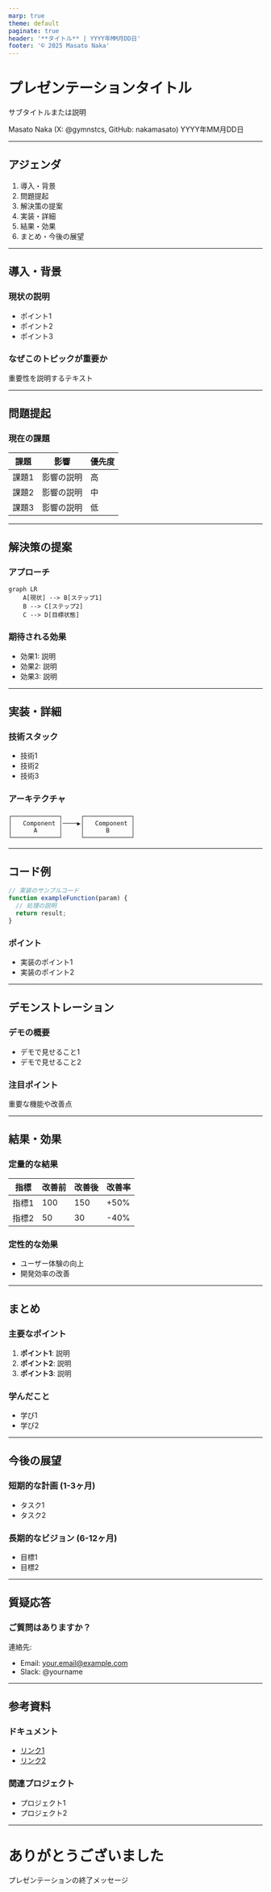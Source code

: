 ```yaml
---
marp: true
theme: default
paginate: true
header: '**タイトル** | YYYY年MM月DD日'
footer: '© 2025 Masato Naka'
---
```


<!--
スライドテンプレート
使用方法:
1. このファイルをコピーして日付を入れたファイル名に変更
2. 各セクションの内容を記入
3. 必要に応じてスライドを追加・削除
-->

# プレゼンテーションタイトル

サブタイトルまたは説明

Masato Naka (X: @gymnstcs, GitHub: nakamasato)
YYYY年MM月DD日

---

## アジェンダ

1. 導入・背景
2. 問題提起
3. 解決策の提案
4. 実装・詳細
5. 結果・効果
6. まとめ・今後の展望

---

## 導入・背景

### 現状の説明
- ポイント1
- ポイント2
- ポイント3

### なぜこのトピックが重要か
重要性を説明するテキスト

---

## 問題提起

### 現在の課題

| 課題 | 影響 | 優先度 |
|------|------|--------|
| 課題1 | 影響の説明 | 高 |
| 課題2 | 影響の説明 | 中 |
| 課題3 | 影響の説明 | 低 |

---

## 解決策の提案

### アプローチ

```mermaid
graph LR
    A[現状] --> B[ステップ1]
    B --> C[ステップ2]
    C --> D[目標状態]
```

### 期待される効果
- 効果1: 説明
- 効果2: 説明
- 効果3: 説明

---

## 実装・詳細

### 技術スタック
- 技術1
- 技術2
- 技術3

### アーキテクチャ
```
┌─────────────┐     ┌─────────────┐
│   Component │────▶│   Component │
│      A      │     │      B      │
└─────────────┘     └─────────────┘
```

---

## コード例

```javascript
// 実装のサンプルコード
function exampleFunction(param) {
  // 処理の説明
  return result;
}
```

### ポイント
- 実装のポイント1
- 実装のポイント2

---

## デモンストレーション

### デモの概要
- デモで見せること1
- デモで見せること2

### 注目ポイント
重要な機能や改善点

---

## 結果・効果

### 定量的な結果

| 指標 | 改善前 | 改善後 | 改善率 |
|------|--------|--------|--------|
| 指標1 | 100 | 150 | +50% |
| 指標2 | 50 | 30 | -40% |

### 定性的な効果
- ユーザー体験の向上
- 開発効率の改善

---

## まとめ

### 主要なポイント
1. **ポイント1**: 説明
2. **ポイント2**: 説明
3. **ポイント3**: 説明

### 学んだこと
- 学び1
- 学び2

---

## 今後の展望

### 短期的な計画 (1-3ヶ月)
- タスク1
- タスク2

### 長期的なビジョン (6-12ヶ月)
- 目標1
- 目標2

---

## 質疑応答

### ご質問はありますか？

連絡先:
- Email: your.email@example.com
- Slack: @yourname

---

## 参考資料

### ドキュメント
- [リンク1](https://example.com)
- [リンク2](https://example.com)

### 関連プロジェクト
- プロジェクト1
- プロジェクト2

---

# ありがとうございました

プレゼンテーションの終了メッセージ
